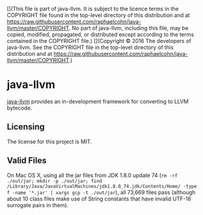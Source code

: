 [](This file is part of java-llvm. It is subject to the licence terms in the COPYRIGHT file found in the top-level directory of this distribution and at https://raw.githubusercontent.com/raphaelcohn/java-llvm/master/COPYRIGHT. No part of java-llvm, including this file, may be copied, modified, propagated, or distributed except according to the terms contained in the COPYRIGHT file.)
[](Copyright © 2016 The developers of java-llvm. See the COPYRIGHT file in the top-level directory of this distribution and at https://raw.githubusercontent.com/raphaelcohn/java-llvm/master/COPYRIGHT.)

# java-llvm

[java-llvm] provides an in-development framework for converting to LLVM bytecode.


## Licensing

The license for this project is MIT.


## Valid Files

On Mac OS X, using all the jar files from JDK 1.8.0 update 74 (`rm -rf ./out/jar; mkdir -p ./out/jar; find /Library/Java/JavaVirtualMachines/jdk1.8.0_74.jdk/Contents/Home/ -type f -name '*.jar' | xargs gcp -t ./out/jar`), all 73,669 files pass (although about 10 class files make use of String constants that have invalid UTF-16 surrogate pairs in them).

[java-llvm]: https://github.com/raphaelcohn/java-llvm "java-llvm GitHub page"
